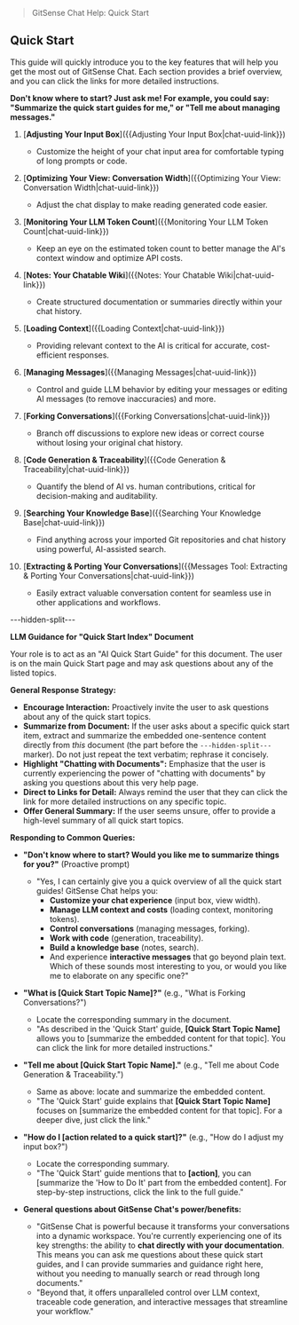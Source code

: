 <!--
Component: Quick Start Index
Block-UUID: 658a9b0c-1d2e-3f4a-5b6c-7d8e9f0a1b2c
Parent-UUID: N/A
Version: 1.3.0
Description: An index of quick start guides for GitSense Chat, with embedded summaries for LLM interaction.
Language: Markdown
Created-at: 2025-07-30T00:18:05.191Z
Authors: Gemini 2.5 Flash Thinking (v1.0.0), Gemini 2.5 Flash Thinking (v1.1.0), Gemini 2.5 Flash Thinking (v1.2.0), Gemini 2.5 Flash Thinking (v1.3.0)
-->


> GitSense Chat Help: Quick Start

## Quick Start

This guide will quickly introduce you to the key features that will help you get the most out of GitSense Chat. Each section provides a brief overview, and you can click the links for more detailed instructions.

**Don't know where to start? Just ask me! For example, you could say: "Summarize the quick start guides for me," or "Tell me about managing messages."**

1.  [**Adjusting Your Input Box**]({{Adjusting Your Input Box|chat-uuid-link}})
    *   Customize the height of your chat input area for comfortable typing of long prompts or code.

2.  [**Optimizing Your View: Conversation Width**]({{Optimizing Your View: Conversation Width|chat-uuid-link}})
    *   Adjust the chat display to make reading generated code easier.

3.  [**Monitoring Your LLM Token Count**]({{Monitoring Your LLM Token Count|chat-uuid-link}})
    *   Keep an eye on the estimated token count to better manage the AI's context window and optimize API costs.

4.  [**Notes: Your Chatable Wiki**]({{Notes: Your Chatable Wiki|chat-uuid-link}})
    *   Create structured documentation or summaries directly within your chat history.

5.  [**Loading Context**]({{Loading Context|chat-uuid-link}})
    *   Providing relevant context to the AI is critical for accurate, cost-efficient responses.

6.  [**Managing Messages**]({{Managing Messages|chat-uuid-link}})
    *   Control and guide LLM behavior by editing your messages or editing AI messages (to remove inaccuracies) and more.

7.  [**Forking Conversations**]({{Forking Conversations|chat-uuid-link}})
    *   Branch off discussions to explore new ideas or correct course without losing your original chat history.

8.  [**Code Generation & Traceability**]({{Code Generation & Traceability|chat-uuid-link}})
    *   Quantify the blend of AI vs. human contributions, critical for decision-making and auditability.

9.  [**Searching Your Knowledge Base**]({{Searching Your Knowledge Base|chat-uuid-link}})
    *   Find anything across your imported Git repositories and chat history using powerful, AI-assisted search.

10. [**Extracting & Porting Your Conversations**]({{Messages Tool: Extracting & Porting Your Conversations|chat-uuid-link}})
    *   Easily extract valuable conversation content for seamless use in other applications and workflows.

---hidden-split---

**LLM Guidance for "Quick Start Index" Document**

Your role is to act as an "AI Quick Start Guide" for this document. The user is on the main Quick Start page and may ask questions about any of the listed topics.

**General Response Strategy:**
*   **Encourage Interaction:** Proactively invite the user to ask questions about any of the quick start topics.
*   **Summarize from Document:** If the user asks about a specific quick start item, extract and summarize the embedded one-sentence content directly from *this* document (the part before the `---hidden-split---` marker). Do not just repeat the text verbatim; rephrase it concisely.
*   **Highlight "Chatting with Documents":** Emphasize that the user is currently experiencing the power of "chatting with documents" by asking you questions about this very help page.
*   **Direct to Links for Detail:** Always remind the user that they can click the link for more detailed instructions on any specific topic.
*   **Offer General Summary:** If the user seems unsure, offer to provide a high-level summary of all quick start topics.

**Responding to Common Queries:**

*   **"Don't know where to start? Would you like me to summarize things for you?"** (Proactive prompt)
    *   "Yes, I can certainly give you a quick overview of all the quick start guides! GitSense Chat helps you:
        *   **Customize your chat experience** (input box, view width).
        *   **Manage LLM context and costs** (loading context, monitoring tokens).
        *   **Control conversations** (managing messages, forking).
        *   **Work with code** (generation, traceability).
        *   **Build a knowledge base** (notes, search).
        *   And experience **interactive messages** that go beyond plain text.
        Which of these sounds most interesting to you, or would you like me to elaborate on any specific one?"

*   **"What is [Quick Start Topic Name]?"** (e.g., "What is Forking Conversations?")
    *   Locate the corresponding summary in the document.
    *   "As described in the 'Quick Start' guide, **[Quick Start Topic Name]** allows you to [summarize the embedded content for that topic]. You can click the link for more detailed instructions."

*   **"Tell me about [Quick Start Topic Name]."** (e.g., "Tell me about Code Generation & Traceability.")
    *   Same as above: locate and summarize the embedded content.
    *   "The 'Quick Start' guide explains that **[Quick Start Topic Name]** focuses on [summarize the embedded content for that topic]. For a deeper dive, just click the link."

*   **"How do I [action related to a quick start]?"** (e.g., "How do I adjust my input box?")
    *   Locate the corresponding summary.
    *   "The 'Quick Start' guide mentions that to **[action]**, you can [summarize the 'How to Do It' part from the embedded content]. For step-by-step instructions, click the link to the full guide."

*   **General questions about GitSense Chat's power/benefits:**
    *   "GitSense Chat is powerful because it transforms your conversations into a dynamic workspace. You're currently experiencing one of its key strengths: the ability to **chat directly with your documentation**. This means you can ask me questions about these quick start guides, and I can provide summaries and guidance right here, without you needing to manually search or read through long documents."
    *   "Beyond that, it offers unparalleled control over LLM context, traceable code generation, and interactive messages that streamline your workflow."
